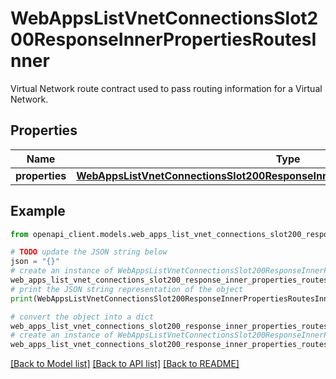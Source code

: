 # WebAppsListVnetConnectionsSlot200ResponseInnerPropertiesRoutesInner

Virtual Network route contract used to pass routing information for a Virtual Network.

## Properties

Name | Type | Description | Notes
------------ | ------------- | ------------- | -------------
**properties** | [**WebAppsListVnetConnectionsSlot200ResponseInnerPropertiesRoutesInnerProperties**](WebAppsListVnetConnectionsSlot200ResponseInnerPropertiesRoutesInnerProperties.md) |  | [optional] 

## Example

```python
from openapi_client.models.web_apps_list_vnet_connections_slot200_response_inner_properties_routes_inner import WebAppsListVnetConnectionsSlot200ResponseInnerPropertiesRoutesInner

# TODO update the JSON string below
json = "{}"
# create an instance of WebAppsListVnetConnectionsSlot200ResponseInnerPropertiesRoutesInner from a JSON string
web_apps_list_vnet_connections_slot200_response_inner_properties_routes_inner_instance = WebAppsListVnetConnectionsSlot200ResponseInnerPropertiesRoutesInner.from_json(json)
# print the JSON string representation of the object
print(WebAppsListVnetConnectionsSlot200ResponseInnerPropertiesRoutesInner.to_json())

# convert the object into a dict
web_apps_list_vnet_connections_slot200_response_inner_properties_routes_inner_dict = web_apps_list_vnet_connections_slot200_response_inner_properties_routes_inner_instance.to_dict()
# create an instance of WebAppsListVnetConnectionsSlot200ResponseInnerPropertiesRoutesInner from a dict
web_apps_list_vnet_connections_slot200_response_inner_properties_routes_inner_from_dict = WebAppsListVnetConnectionsSlot200ResponseInnerPropertiesRoutesInner.from_dict(web_apps_list_vnet_connections_slot200_response_inner_properties_routes_inner_dict)
```
[[Back to Model list]](../README.md#documentation-for-models) [[Back to API list]](../README.md#documentation-for-api-endpoints) [[Back to README]](../README.md)



